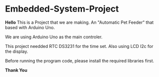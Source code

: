 # Embedded-System-Project

**Hello**
This is a Project that we are making.
An "Automatic Pet Feeder" that based with Arduino Uno.

We are using Arduino Uno as the main controler.

This project needded RTC DS3231 for the time set.
Also using LCD I2c for the display.

Before running the program code, please install the required libraries first.

**Thank You**
